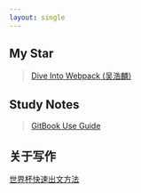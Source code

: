 ```yaml
---
layout: single
---
```


## My Star
> [Dive Into Webpack (吴浩麟)](https://jasonhsu9.github.io/dive-into-webpack/)


## Study Notes
> [GitBook Use Guide](https://jasonhsu9.github.io/gitbook-usage-toturial/)

## 关于写作

[世界杯快速出文方法](/_pages/baijiahaojiqiao/)  <!-- 在路径前加杠，是代表根目录，不加代表相对目录 -->